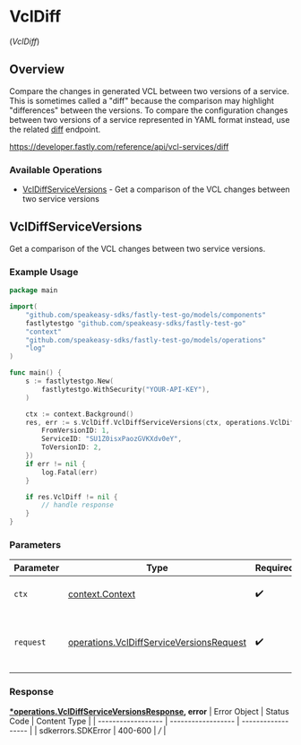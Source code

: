 # VclDiff
(*VclDiff*)

## Overview

Compare the changes in generated VCL between two versions of a service. This is sometimes called a "diff" because the comparison may highlight "differences" between the versions. To compare the configuration changes between two versions of a service represented in YAML format instead, use the related [diff](/reference/api/utils/diff/#diff-service-versions) endpoint.

<https://developer.fastly.com/reference/api/vcl-services/diff>
### Available Operations

* [VclDiffServiceVersions](#vcldiffserviceversions) - Get a comparison of the VCL changes between two service versions

## VclDiffServiceVersions

Get a comparison of the VCL changes between two service versions.

### Example Usage

```go
package main

import(
	"github.com/speakeasy-sdks/fastly-test-go/models/components"
	fastlytestgo "github.com/speakeasy-sdks/fastly-test-go"
	"context"
	"github.com/speakeasy-sdks/fastly-test-go/models/operations"
	"log"
)

func main() {
    s := fastlytestgo.New(
        fastlytestgo.WithSecurity("YOUR-API-KEY"),
    )

    ctx := context.Background()
    res, err := s.VclDiff.VclDiffServiceVersions(ctx, operations.VclDiffServiceVersionsRequest{
        FromVersionID: 1,
        ServiceID: "SU1Z0isxPaozGVKXdv0eY",
        ToVersionID: 2,
    })
    if err != nil {
        log.Fatal(err)
    }

    if res.VclDiff != nil {
        // handle response
    }
}
```

### Parameters

| Parameter                                                                                            | Type                                                                                                 | Required                                                                                             | Description                                                                                          |
| ---------------------------------------------------------------------------------------------------- | ---------------------------------------------------------------------------------------------------- | ---------------------------------------------------------------------------------------------------- | ---------------------------------------------------------------------------------------------------- |
| `ctx`                                                                                                | [context.Context](https://pkg.go.dev/context#Context)                                                | :heavy_check_mark:                                                                                   | The context to use for the request.                                                                  |
| `request`                                                                                            | [operations.VclDiffServiceVersionsRequest](../../models/operations/vcldiffserviceversionsrequest.md) | :heavy_check_mark:                                                                                   | The request object to use for the request.                                                           |


### Response

**[*operations.VclDiffServiceVersionsResponse](../../models/operations/vcldiffserviceversionsresponse.md), error**
| Error Object       | Status Code        | Content Type       |
| ------------------ | ------------------ | ------------------ |
| sdkerrors.SDKError | 400-600            | */*                |

